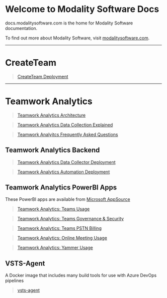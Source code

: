 
# Welcome to Modality Software Docs

docs.modalitysoftware.com is the home for Modality Software documentation.

To find out more about Modality Software, visit [modalitysoftware.com](https://www.modalitysoftware.com).

---

# CreateTeam

>[CreateTeam Deployment](CreateTeam)

---

# Teamwork Analytics

>[Teamwork Analytics Architecture](twa/README.md)

>[Teamwork Analytics Data Collection Explained](twa/TeamworkAnalyticsDataCollectionExplained.md)

>[Teamwork Analyitcs Frequently Asked Questions](twa/TWA-FAQ.md)

## Teamwork Analytics Backend

>[Teamwork Analytics Data Collector Deployment](twa/README.md)

>[Teamwork Analytics Automation Deployment](twa/twabot)

## Teamwork Analytics PowerBI Apps

These PowerBI apps are available from [Microsoft AppSource](https://modalitysoftware.com/twa)

>[Teamwork Analytics: Teams Usage](twa/ModalityTeamsUsage.md)

>[Teamwork Analytics: Teams Governance & Security](twa/ModalityTeamsGovernanceAndSecurity.md)

>[Teamwork Analytics: Teams PSTN Billing](twa/ModalityPSTNBilling.md)

>[Teamwork Analytics: Online Meeting Usage](twa/ModalityOnlineMeetingUsage.md)

>[Teamwork Analytics: Yammer Usage](twa/ModalityYammerUsage.md)

## VSTS-Agent

A Docker image that includes many build tools for use with Azure DevOps pipelines

>[vsts-agent](vsts-agent/README.md)
